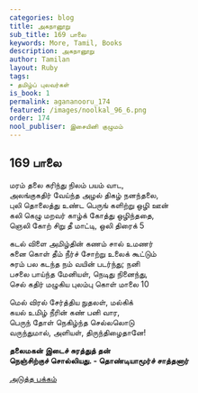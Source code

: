 ```yaml
---
categories: blog
title: அகநானூறு
sub_title: 169 பாலை
keywords: More, Tamil, Books
description: அகநானூறு
author: Tamilan
layout: Ruby
tags:
- தமிழ்ப் புலவர்கள்
is_book: 1
permalink: agananooru_174
featured: /images/noolkal_96_6.png
order: 174
nool_publiser: இசையினி குழுமம்
---
```



## 169 பாலை

மரம் தலை கரிந்து நிலம் பயம் வாட,  
அலங்குகதிர் வேய்ந்த அழல் திகழ் நனந்தலை,  
புலி தொலைத்து உண்ட பெருங் களிற்று ஒழி ஊன்  
கலி கெழு மறவர் காழ்க் கோத்து ஒழிந்ததை,  
ஞெலி கோற் சிறு தீ மாட்டி, ஒலி திரைக் 5

கடல் விளை அமிழ்தின் கணம் சால் உமணர்  
சுனை கொள் தீம் நீர்ச் சோற்று உலைக் கூட்டும்  
சுரம் பல கடந்த நம் வயின் படர்ந்து; நனி  
பசலை பாய்ந்த மேனியள், நெடிது நினைந்து,  
செல் கதிர் மழுகிய புலம்பு கொள் மாலை 10

மெல் விரல் சேர்த்திய நுதலள், மல்கிக்  
கயல் உமிழ் நீரின் கண் பனி வார,  
பெருந் தோள் நெகிழ்ந்த செல்லலொடு  
வருந்துமால், அளியள், திருந்திழைதானே!

**தலைமகன் இடைச் சுரத்துத் தன்  
நெஞ்சிற்குச் சொல்லியது. - தொண்டியாமூர்ச் சாத்தனார்**

[அடுத்த பக்கம்](agananooru_175)
